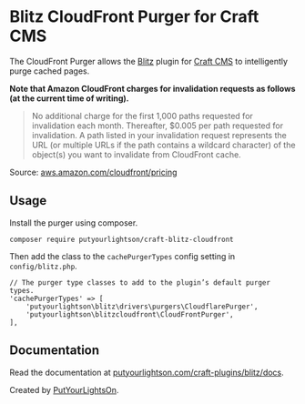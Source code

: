 # Blitz CloudFront Purger for Craft CMS

The CloudFront Purger allows the [Blitz](https://putyourlightson.com/craft-plugins/blitz) plugin for [Craft CMS](https://craftcms.com/) to intelligently purge cached pages.

**Note that Amazon CloudFront charges for invalidation requests as follows (at the current time of writing).**

> No additional charge for the first 1,000 paths requested for invalidation each month. Thereafter, $0.005 per path requested for invalidation. A path listed in your invalidation request represents the URL (or multiple URLs if the path contains a wildcard character) of the object(s) you want to invalidate from CloudFront cache.

Source: [aws.amazon.com/cloudfront/pricing](https://aws.amazon.com/cloudfront/pricing/)

## Usage

Install the purger using composer.

```
composer require putyourlightson/craft-blitz-cloudfront
```

Then add the class to the `cachePurgerTypes` config setting in `config/blitz.php`.

```
// The purger type classes to add to the plugin’s default purger types.
'cachePurgerTypes' => [
    'putyourlightson\blitz\drivers\purgers\CloudflarePurger',
    'putyourlightson\blitzcloudfront\CloudFrontPurger',
],
```

## Documentation

Read the documentation at [putyourlightson.com/craft-plugins/blitz/docs](https://putyourlightson.com/craft-plugins/blitz/docs#/?id=custom-reverse-proxy-purgers).

Created by [PutYourLightsOn](https://putyourlightson.com/).
